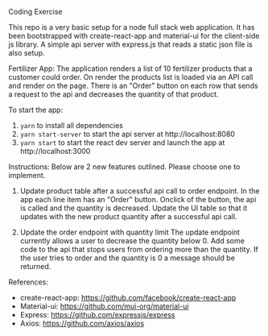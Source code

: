 Coding Exercise 

This repo is a very basic setup for a node full stack web application. It has been bootstrapped with create-react-app and material-ui for the client-side js library. A simple api server with express.js that reads a static json file is also setup.

Fertilizer App: 
The application renders a list of 10 fertilizer products that a customer could order. On render the products list is loaded via an API call and render on the page. There is an "Order" button on each row that sends a request to the api and decreases the quantity of that product.

To start the app: 
1. `yarn` to install all dependencies
2. `yarn start-server` to start the api server at http://localhost:8080 
2. `yarn start` to start the react dev server and launch the app at http://localhost:3000

Instructions:
Below are 2 new features outlined. Please choose one to implement. 

1. Update product table after a successful api call to order endpoint. 
In the app each line item has an "Order" button. Onclick of the button, the api is called and the quantity is decreased. Update the UI table so that it updates with the new product quantity after a successful api call. 

2. Update the order endpoint with quantity limit
The update endpoint currently allows a user to decrease the quantity below 0. Add some code to the api that stops users from ordering more than the quantity. If the user tries to order and the quantity is 0 a message should be returned. 

References: 
- create-react-app: https://github.com/facebook/create-react-app
- Material-ui: https://github.com/mui-org/material-ui
- Express: https://github.com/expressjs/express
- Axios: https://github.com/axios/axios
